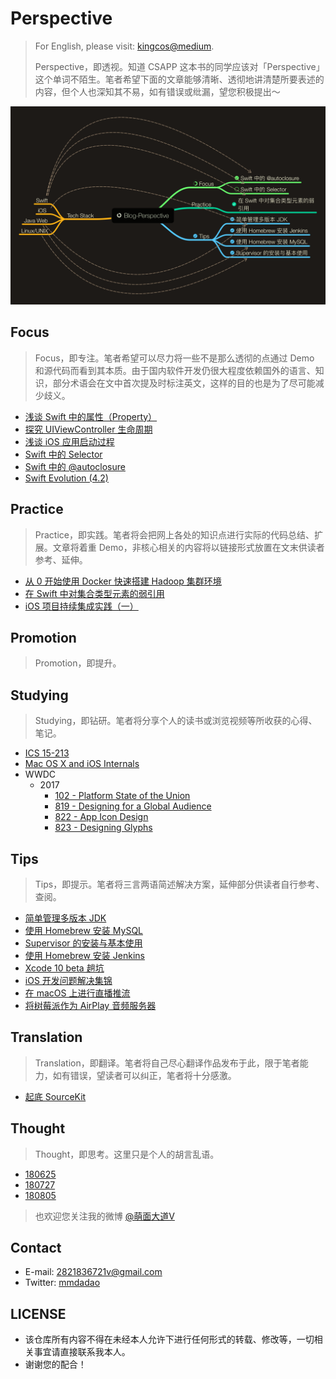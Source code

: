 # Perspective

> For English, please visit: [kingcos@medium](http://medium.com/@kingcos).
> 
> Perspective，即透视。知道 CSAPP 这本书的同学应该对「Perspective」这个单词不陌生。笔者希望下面的文章能够清晰、透彻地讲清楚所要表述的内容，但个人也深知其不易，如有错误或纰漏，望您积极提出～

![Blog-Perspective Mind Map](Blog-Perspective.png)

## Focus

> Focus，即专注。笔者希望可以尽力将一些不是那么透彻的点通过 Demo 和源代码而看到其本质。由于国内软件开发仍很大程度依赖国外的语言、知识，部分术语会在文中首次提及时标注英文，这样的目的也是为了尽可能减少歧义。

- [浅谈 Swift 中的属性（Property）](https://github.com/kingcos/Perspective/issues/21)
- [探究 UIViewController 生命周期](https://github.com/kingcos/Perspective/issues/22)
- [浅谈 iOS 应用启动过程](https://github.com/kingcos/Perspective/issues/23)
- [Swift 中的 Selector](https://github.com/kingcos/Perspective/issues/24)
- [Swift 中的 @autoclosure](https://github.com/kingcos/Perspective/issues/5)
- [Swift Evolution (4.2)](https://github.com/kingcos/Perspective/issues/11)

## Practice

> Practice，即实践。笔者将会把网上各处的知识点进行实际的代码总结、扩展。文章将着重 Demo，非核心相关的内容将以链接形式放置在文末供读者参考、延伸。

- [从 0 开始使用 Docker 快速搭建 Hadoop 集群环境](https://github.com/kingcos/Perspective/issues/25)
- [在 Swift 中对集合类型元素的弱引用](https://github.com/kingcos/Perspective/issues/6)
- [iOS 项目持续集成实践（一）](https://github.com/kingcos/Perspective/issues/15)

## Promotion

> Promotion，即提升。

## Studying

> Studying，即钻研。笔者将分享个人的读书或浏览视频等所收获的心得、笔记。

- [ICS 15-213](/Posts/Studying/ICS_15-213)
- [Mac OS X and iOS Internals](/Posts/Studying/MacOSX_and_iOS_Internals)
- WWDC
  - 2017
    - [102 - Platform State of the Union](https://github.com/kingcos/Perspective/issues/26)
    - [819 - Designing for a Global Audience](https://github.com/kingcos/Perspective/issues/27)
    - [822 - App Icon Design](https://github.com/kingcos/Perspective/issues/28)
    - [823 - Designing Glyphs](https://github.com/kingcos/Perspective/issues/29)

## Tips

> Tips，即提示。笔者将三言两语简述解决方案，延伸部分供读者自行参考、查阅。

- [简单管理多版本 JDK](https://github.com/kingcos/Perspective/issues/7)
- [使用 Homebrew 安装 MySQL](https://github.com/kingcos/Perspective/issues/8)
- [Supervisor 的安装与基本使用](https://github.com/kingcos/Perspective/issues/9)
- [使用 Homebrew 安装 Jenkins](https://github.com/kingcos/Perspective/issues/10)
- [Xcode 10 beta 趟坑](https://github.com/kingcos/Perspective/issues/13)
- [iOS 开发问题解决集锦](https://github.com/kingcos/Perspective/issues/16)
- [在 macOS 上进行直播推流](https://github.com/kingcos/Perspective/issues/19)
- [将树莓派作为 AirPlay 音频服务器](https://github.com/kingcos/Perspective/issues/20)

## Translation

> Translation，即翻译。笔者将自己尽心翻译作品发布于此，限于笔者能力，如有错误，望读者可以纠正，笔者将十分感激。

- [起底 SourceKit](https://github.com/kingcos/Perspective/issues/12)

## Thought

> Thought，即思考。这里只是个人的胡言乱语。

- [180625](/Posts/Thought/180625)
- [180727](/Posts/Thought/180727)
- [180805](/Posts/Thought/180805)

> 也欢迎您关注我的微博 [@萌面大道V](http://weibo.com/375975847)

## Contact

- E-mail: [2821836721v@gmail.com](mailto:2821836721v@gmail.com)
- Twitter: [mmdadao](https://twitter.com/mmdadao/)

## LICENSE

- 该仓库所有内容不得在未经本人允许下进行任何形式的转载、修改等，一切相关事宜请直接联系我本人。
- 谢谢您的配合！
